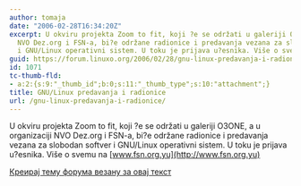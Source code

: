 ```yaml
---
author: tomaja
date: "2006-02-28T16:34:20Z"
excerpt: U okviru projekta Zoom to fit, koji ?e se održati u galeriji O3ONE, a u organizaciji
  NVO Dez.org i FSN-a, bi?e održane radionice i predavanja vezana za slobodan softver
  i GNU/Linux operativni sistem. U toku je prijava u?esnika. Više o svemu na <a href="http://www.fsn.org.yu">www.fsn.org.yu</a>
guid: https://forum.linuxo.org/2006/02/28/gnu-linux-predavanja-i-radionice/
id: 1071
tc-thumb-fld:
- a:2:{s:9:"_thumb_id";b:0;s:11:"_thumb_type";s:10:"attachment";}
title: GNU/Linux predavanja i radionice
url: /gnu-linux-predavanja-i-radionice/
---
```

U okviru projekta Zoom to fit, koji ?e se održati u galeriji O3ONE, a u organizaciji NVO Dez.org i FSN-a, bi?e održane radionice i predavanja vezana za slobodan softver i GNU/Linux operativni sistem. U toku je prijava u?esnika. Više o svemu na [www.fsn.org.yu](http://www.fsn.org.yu)<!--break-->

[Креирај тему форума везану за овај текст](https://linuxo.org/nova-tema-na-forumu/?se_pid=1071)